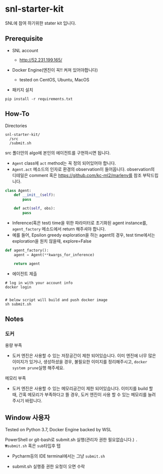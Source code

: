 # snl-starter-kit
SNL에 참여 하기위한 stater kit 입니다.

## Prerequisite

* SNL account
   * http://52.231.199.165/
* Docker Engine(엔진이 꼭!! 켜져 있어야합니다)
    * tested on CentOS, Ubuntu, MacOS
    
* 패키지 설치
```
pip install -r requirements.txt
```


## How-To

Directories
```
snl-starter-kit/
  /src
  /submit.sh
```

src 폴더안의 algo에 본인의 에이전트를 구현하시면 됩니다.

* `Agent` class에 `act` method는 꼭 정의 되어있어야 합니다.
*  `Agent.act` 메소드의 인자로 환경의 observation이 들어옵니다. observation의 디테일은 comment 혹은 https://github.com/kc-ml2/marlenv를 참조 부탁드립니다.  
```python
class Agent:
    def __init__(self):
        pass

    def act(self, obs):
        pass
```

* Inference(혹은 test) time을 위한 파라미터로 초기화된 agent instance를, `agent_factory` 메소드에서 return 해주셔야 합니다.
* 예를 들어, Epsilon greedy exploration을 하는 agent의 경우, test time에서는 exploration을 원치 않을때, explore=False
```python
def agent_factory():
    agent = Agent(**kwargs_for_inference)

    return agent
```

* 에이전트 제출
```shell
# log in with your account info
docker login


# below script will build and push docker image
sh submit.sh
```

## Notes
### 도커
용량 부족
* 도커 엔진은 사용할 수 있는 저장공간이 제한 되어있습니다. 이미 엔진에 너무 많은 이미지가 있거나, 생성하셨을 경우, 불필요한 이미지를 정리해주시고, `docker system prune`실행 해주세요.

메모리 부족
* 도커 엔진은 사용할 수 있는 메모리공간이 제한 되어있습니다. 이미지를 build 할 때, 간혹 메모리가 부족하다고 뜰 경우, 도커 엔진이 사용 할 수 있는 메모리를 늘려 주시기 바랍니다.

## Window 사용자

Tested on Python 3.7, Docker Engine backed by WSL

PowerShell or git-bash로 submit.sh 실행(관리자 권한 필요없습니다.)
`.₩submit.sh` 혹은 `sub`타입후 탭

* Pycharm등의 IDE terminal에서는 그냥 `submit.sh`

* submit.sh 실행중 권한 요청이 오면 수락
